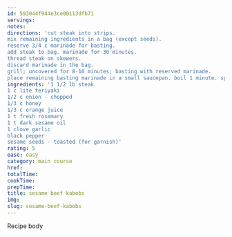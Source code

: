 ```yaml
---
id: 593044f944e3ce00113dfb71
servings:
notes:
directions: 'cut steak into strips.
mix remaining ingredients in a bag (except seeds).
reserve 3/4 c marinade for basting.
add steak to bag. marinade for 30 minutes.
thread steak on skewers.
discard marinade in the bag.
grill; uncovered for 8-10 minutes; basting with reserved marinade.
place remaining basting marinade in a small saucepan. boil 1 minute. spoon over beef. sprinkle with sesame seeds.'
ingredients: '1 1/2 lb steak
1 c lite teriyaki
1/2 c onion - chopped
1/3 c honey
1/3 c orange juice
1 t fresh rosemary
1 t dark sesame oil
1 clove garlic
black pepper
sesame seeds - toasted (for garnish)'
rating: 5
ease: easy
category: main course
href:
totalTime:
cookTime:
prepTime:
title: sesame beef kabobs
img:
slug: sesame-beef-kabobs
---
```

Recipe body
